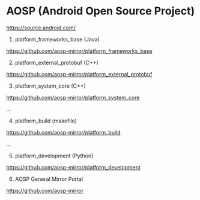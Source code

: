 # AOSP (Android Open Source Project)
https://source.android.com/

1. platform_frameworks_base (Java)

https://github.com/aosp-mirror/platform_frameworks_base

2. platform_external_protobuf (C++)

https://github.com/aosp-mirror/platform_external_protobuf

3. platform_system_core (C++)

https://github.com/aosp-mirror/platform_system_core

...

4. platform_build (makefile)

https://github.com/aosp-mirror/platform_build

...

5. platform_development (Python)

https://github.com/aosp-mirror/platform_development

6. AOSP General Mirror Portal 

https://github.com/aosp-mirror

